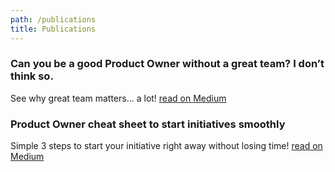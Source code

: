 ```yaml
---
path: /publications
title: Publications
---
```


### Can you be a good Product Owner without a great team? I don’t think so.
See why great team matters... a lot!
<a href="https://medium.com/@luiluigiani/can-you-be-a-good-product-owner-without-a-great-team-i-dont-think-so-662bf045122d" rel="noopener noreferrer" target="_blank">read on Medium</a>

### Product Owner cheat sheet to start initiatives smoothly
Simple 3 steps to start your initiative right away without losing time!
<a href="https://medium.com/@luiluigiani/product-owner-cheat-sheet-to-start-initiatives-smoothly-f8c86595adc6" rel="noopener noreferrer" target="_blank">read on Medium</a>

